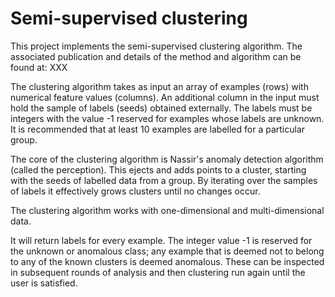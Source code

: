 # Semi-supervised clustering 
This project implements the semi-supervised clustering algorithm. The associated publication and details of the method and algorithm can be found at: XXX

The clustering algorithm takes as input an array of examples (rows) with numerical feature values (columns). 
An additional column in the input must hold the sample of labels (seeds) obtained externally. The labels must be integers
with the value -1 reserved for examples whose labels are unknown. It is recommended that at least 10 examples are 
labelled for a particular group. 

The core of the clustering algorithm is Nassir's anomaly detection algorithm (called the perception). This ejects 
and adds points to a cluster, starting with the seeds of labelled data from a group. By iterating over the 
samples of labels it effectively grows clusters until no changes occur.

The clustering algorithm works with one-dimensional and multi-dimensional data. 

It will return labels for every example. The integer value -1 is reserved for the unknown or anomalous class; any
example that is deemed not to belong to any of the known clusters is deemed anomalous. These can be inspected in
subsequent rounds of analysis and then clustering run again until the user is satisfied. 
